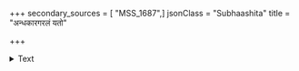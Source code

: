 +++
secondary_sources = [ "MSS_1687",]
jsonClass = "Subhaashita"
title = "अन्धकारगरलं यतो"

+++

<details><summary>Text</summary>

अन्धकारगरलं यतो जगन्- मोहकारि भृशमत्ति नित्यशः।  
उज्ज्वलं जठरमोषधीपतेर् अञ्जनाभमभवत् ततः प्रिये॥
</details>
